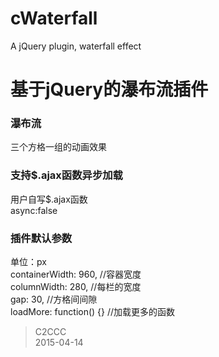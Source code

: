 # cWaterfall
A jQuery plugin, waterfall effect

基于jQuery的瀑布流插件
=====================

### 瀑布流
三个方格一组的动画效果

### 支持$.ajax函数异步加载
用户自写$.ajax函数<br />
async:false

### 插件默认参数
单位：px<br />
		containerWidth: 960,		//容器宽度<br />
		columnWidth: 280,		//每栏的宽度<br />
		gap: 30,			//方格间间隙<br />
		loadMore: function() {}		//加载更多的函数



> C2CCC<br />
> 2015-04-14

